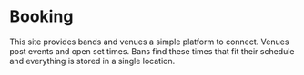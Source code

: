 # Booking
This site provides bands and venues a simple platform to connect. Venues post events and open set times. Bans find these times that fit their schedule and everything is stored in a single location.